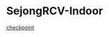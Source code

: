 ## 
# SejongRCV-Indoor

[checkpoint](https://drive.google.com/file/d/1q7uvGpmsJevyG99uvG_8on91jUDKBWvr/view?usp=sharing)
